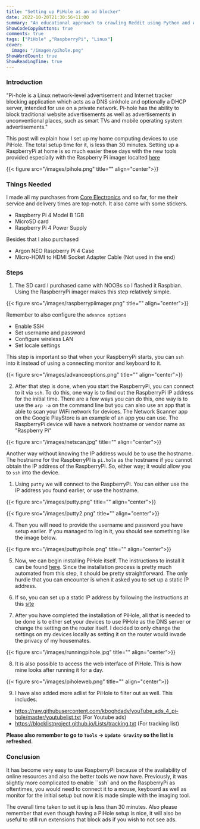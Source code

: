 ```yaml
---
title: "Setting up PiHole as an ad blocker"
date: 2022-10-20T21:30:56+11:00
summary: "An educational approach to crawling Reddit using Python and AWS EC2 without using Reddit API"
ShowCodeCopyButtons: true
comments: true
tags: ["PiHole" ,"RaspberryPi", "Linux"]
cover:
  image: "/images/pihole.png"
ShowWordCount: true
ShowReadingTime: true
---
```


### Introduction

"Pi-hole is a Linux network-level advertisement and Internet tracker blocking application which acts as a DNS sinkhole and optionally a DHCP server, intended for use on a private network. Pi-hole has the ability to block traditional website advertisements as well as advertisements in unconventional places, such as smart TVs and mobile operating system advertisements."

This post will explain how I set up my home computing devices to use PiHole. The total setup time for  it, is less than 30 minutes. Setting up a RaspberryPi at home is so much easier these days with the new tools provided especially with the Raspberry Pi imager localted [here](https://www.raspberrypi.com/news/raspberry-pi-imager-imaging-utility/)

{{< figure src="/images/pihole.png" title="" align="center">}}



### Things Needed

I made all my purchases from [Core Electronics](https://core-electronics.com.au/) and so far, for me their service and delivery times are top-notch. It also came with some stickers.

- Raspberry Pi 4 Model B 1GB 
- MicroSD card 
- Raspberry Pi 4 Power Supply

Besides that I also purchased 

- Argon NEO Raspberry Pi 4 Case
- Micro-HDMI to HDMI Socket Adapter Cable (Not used in the end)


### Steps

1. The SD card I purchased came with NOOBs so I flashed it Raspbian. Using the RaspberryPi imager makes this step relatively simple.

{{< figure src="/images/raspberrypiimager.png" title="" align="center">}}

Remember to also configure the ``advance options``

- Enable SSH 
- Set username and password
- Configure wireless LAN
- Set locale settings

This step is important so that when your RaspberryPi starts, you can ``ssh`` into it instead of using a connecting monitor and keyboard to it.

{{< figure src="/images/advanceoptions.png" title="" align="center">}}

2. After that step is done, when you start the RaspberryPi, you can connect to it via ``ssh``. To do this, one way is to find out the RaspberryPi IP address for the initial time. There are a few ways you can do this, one way is to use the ``arp -a`` on the command line but you can also use an app that is able to scan your WiFi network for devices. The Network Scanner app on the Google PlayStore is an example of an app you can use. The RaspberryPi device will have a network hostname or vendor name as "Raspberry Pi"

{{< figure src="/images/netscan.jpg" title="" align="center">}}

Another way without knowing the IP address would be to use the hostname. The hostname for the RaspberryPI is ``pi.hole`` as the hostname if you cannot obtain the IP address of the RaspberryPi. So, either way; it would allow you to ``ssh`` into the device.

1. Using ``putty`` we will connect to the RaspberryPi. You can either use the IP address you found earlier, or use the hostname.

{{< figure src="/images/putty.png" title="" align="center">}}

{{< figure src="/images/putty2.png" title="" align="center">}}

4. Then you will need to provide the username and password you have setup earlier. If you managed to log in it, you should see something like the image below.

  {{< figure src="/images/puttypihole.png" title="" align="center">}}

5. Now, we can begin installing PiHole itself. The instructions to install it can be found [here](https://github.com/pi-hole/pi-hole/#one-step-automated-install). Since the installation process is pretty much automated from this step, it should be pretty straightforward. The only hurdle that you can encounter is when it asked you to set up a static IP address.

6. If so, you can set up a static IP address by following the instructions at this [site](https://www.makeuseof.com/raspberry-pi-set-static-ip/)

7. After you have completed the installation of PiHole, all that is needed to be done is to either set your devices to use PiHole as the DNS server or change the setting on the router itself. I decided to only change the settings on my devices locally as setting it on the router would invade the privacy of my housemates.

  {{< figure src="/images/runningpihole.jpg" title="" align="center">}}

8. It is also possible to access the web interface of PiHole. This is how mine looks after running it for a day.

  {{< figure src="/images/piholeweb.png" title="" align="center">}}

9. I have also added more adlist for PiHole to filter out as well. This includes. 

- https://raw.githubusercontent.com/kboghdady/youTube_ads_4_pi-hole/master/youtubelist.txt (For Youtube ads)
- https://blocklistproject.github.io/Lists/tracking.txt (For tracking list)

**Please also remember to go to ``Tools`` &rarr; ``Update Gravity`` so the list is refreshed.**

### Conclusion

It has become very easy to use RaspberryPi because of the availability of online resources and also the better tools we now have. Previously, it was slightly more complicated to enable ``ssh` and on the RaspberryPi as oftentimes, you would need to connect it to a mouse, keyboard as well as monitor for the initial setup but now it is made simple with the imaging tool.

The overall time taken to set it up is less than 30 minutes. Also please remember that even though having a PiHole setup is nice, it will also be useful to still run extensions that block ads if you wish to not see ads.


